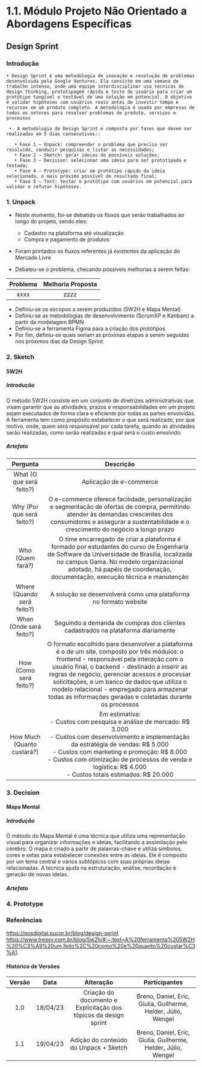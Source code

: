 # 1.1. Módulo Projeto Não Orientado a Abordagens Específicas

## Design Sprint

### Introdução

    • Design Sprint é uma metodologia de inovação e resolução de problemas desenvolvida pela Google Ventures. Ela consiste em uma semana de trabalho intenso, onde uma equipe interdisciplinar usa técnicas de design thinking, prototipagem rápida e teste de usuário para criar um protótipo tangível e testável de uma solução em potencial. O objetivo é validar hipóteses com usuários reais antes de investir tempo e recursos em um produto completo. A metodologia é usada por empresas de todos os setores para resolver problemas de produto, serviços e processos

     •  A metodologia de Design Sprint é composta por fases que devem ser realizadas em 5 dias consecutivos::

       • Fase 1 – Unpack: compreender o problema que precisa ser resolvido, conduzir pesquisas e listar as necessidades;
       • Fase 2 – Sketch: gerar ideias de possíveis soluções; 
       • Fase 3 – Decision: selecionar uma ideia para ser prototipada e testada;
       • Fase 4 – Prototype: criar um protótipo rápido da ideia selecionada, o mais próximo possível do resultado final;
       • Fase 5 – Test: testar o protótipo com usuários em potencial para validar e refutar hipóteses.

### 1. Unpack
* Neste momento, foi-se debatido os fluxos que serão trabalhados ao longo do projeto, sendo eles:
    - Cadastro na plataforma até visualização
    - Compra e pagamento de produtos

* Foram printados os fluxos referentes já existentes da aplicação do Mercado Livre
* Debateu-se o problema, checando possíveis melhorias a serem feitas:

| Problema | Melhoria Proposta | 
| :--: | :--: | 
| xxxx | zzzz |

* Definiu-se os escopos a serem produzidos (5W2H e Mapa Mental)
* Definiu-se as metodologias de desenvolvimento (ScrumXP e Kanbam) a partir da modelagem BPMN
* Definiu-se a ferramenta Figma para a criação dos protótipos
* Por fim, definiu-se quais seriam as próximas etapas a serem seguidas nos próximos dias da Design Sprint.

### 2. Sketch

#### 5W2H

##### Introdução
O método 5W2H consiste em um conjunto de diretrizes administrativas que visam garantir que as atividades, prazos e responsabilidades em um projeto sejam executados de forma clara e eficiente por todas as partes envolvidas. A ferramenta tem como propósito estabelecer o que será realizado, por que motivo, onde, quem será responsável por cada tarefa, quando as atividades serão realizadas, como serão realizadas e qual será o custo envolvido.
##### Artefato

| Pergunta | Descrição | 
| :--: | :--: | 
| What (O que será feito?) | Aplicação de e-commerce |
| Why (Por que será feito?) | O e-commerce oferece facilidade, personalização e segmentação de ofertas de compra, permitindo atender às demandas crescentes dos consumidores e assegurar a sustentabilidade e o crescimento do negócio a longo prazo
| Who (Quem fará?) | O time encarregado de criar a plataforma é formado por estudantes do curso de Engenharia de Software da Universidade de Brasília, localizada no campus Gama. No modelo organizacional adotado, há papéis de coordenação, documentação, execução técnica e manutenção |
| Where (Quando será feito?) | A solução se desenvolverá como uma plataforma no formato website |
| When (Onde será feito?) | Seguindo a demanda de compras dos clientes cadastrados na plataforma diariamente |
| How (Como será feito?) | O formato escolhido para desenvolver a plataforma é o de um site, composto por três módulos: o frontend - responsável pela interação com o usuário final, o backend - destinado a inserir as regras de negócio, gerenciar acessos e processar solicitações, e um banco de dados que utiliza o modelo relacional - empregado para armazenar todas as informações geradas e coletadas durante os processos |
| How Much (Quanto custará?) | Em estimativa: <br> - Custos com pesquisa e análise de mercado: R$ 3.000 <br> - Custos com desenvolvimento e implementação da estratégia de vendas: R$ 5.000 <br> - Custos com marketing e promoção: R$ 8.000 <br> - Custos com otimização de processos de venda e logística: R$ 4.000 <br> - Custos totais estimados: R$ 20.000 |

### 3. Decision

#### Mapa Mental
##### Introdução
O método do Mapa Mental é uma técnica que utiliza uma representação visual para organizar informações e ideias, facilitando a assimilação pelo cérebro. O mapa é criado a partir de palavras-chave e utiliza símbolos, cores e setas para estabelecer conexões entre as ideias. Ele é composto por um tema central e vários subtópicos com suas próprias ideias relacionadas. A técnica ajuda na estruturação, análise, recordação e geração de novas ideias.

##### Artefato

### 4. Prototype

### Referências


https://posdigital.pucpr.br/blog/design-sprint
https://www.treasy.com.br/blog/5w2h/#:~:text=A%20ferramenta%205W2H%20%C3%A9%20um,feito%2C%20como%20e%20quanto%20custar%C3%A1. 

#### Histórico de Versões

| Versão  |   Data   |                   Alteração                    | Participantes |
| :-----: | :------: | :--------------------------------------------: | :---------: |
|   1.0   | 18/04/23 | Criação do documento e Explicitação dos tópicos da design sprint | Breno, Daniel, Eric, Giulia, Guilherme, Helder, Júlio, Wengel |
|   1.1   | 19/04/23 |  Adição do conteúdo do Unpack + Sketch  | Breno, Daniel, Eric, Giulia, Guilherme, Helder, Júlio, Wengel |
